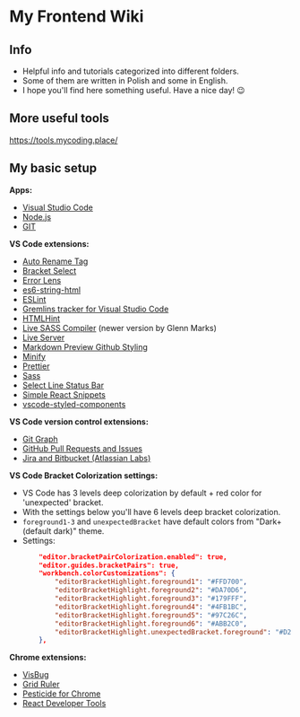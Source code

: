 # My Frontend Wiki

## Info
- Helpful info and tutorials categorized into different folders.
- Some of them are written in Polish and some in English.
- I hope you'll find here something useful. Have a nice day! 😉

## More useful tools
https://tools.mycoding.place/

## My basic setup

**Apps:**
- [Visual Studio Code](https://code.visualstudio.com/)
- [Node.js](https://nodejs.org/en/)
- [GIT](https://git-scm.com/)

**VS Code extensions:**
* [Auto Rename Tag](https://marketplace.visualstudio.com/items?itemName=formulahendry.auto-rename-tag)
* [Bracket Select](https://marketplace.visualstudio.com/items?itemName=chunsen.bracket-select)
* [Error Lens](https://marketplace.visualstudio.com/items?itemName=usernamehw.errorlens)
* [es6-string-html](https://marketplace.visualstudio.com/items?itemName=Tobermory.es6-string-html)
* [ESLint](https://marketplace.visualstudio.com/items?itemName=dbaeumer.vscode-eslint)
* [Gremlins tracker for Visual Studio Code](https://marketplace.visualstudio.com/items?itemName=nhoizey.gremlins)
* [HTMLHint](https://marketplace.visualstudio.com/items?itemName=mkaufman.HTMLHint)
* [Live SASS Compiler](https://marketplace.visualstudio.com/items?itemName=glenn2223.live-sass) (newer version by Glenn Marks)
* [Live Server](https://marketplace.visualstudio.com/items?itemName=ritwickdey.LiveServer)
* [Markdown Preview Github Styling](https://marketplace.visualstudio.com/items?itemName=bierner.markdown-preview-github-styles)
* [Minify](https://marketplace.visualstudio.com/items?itemName=HookyQR.minify)
* [Prettier](https://marketplace.visualstudio.com/items?itemName=esbenp.prettier-vscode)
* [Sass](https://marketplace.visualstudio.com/items?itemName=Syler.sass-indented)
* [Select Line Status Bar](https://marketplace.visualstudio.com/items?itemName=tomoki1207.selectline-statusbar)
* [Simple React Snippets](https://marketplace.visualstudio.com/items?itemName=burkeholland.simple-react-snippets)
* [vscode-styled-components](https://marketplace.visualstudio.com/items?itemName=styled-components.vscode-styled-components)

**VS Code version control extensions:**
- [Git Graph](https://marketplace.visualstudio.com/items?itemName=mhutchie.git-graph)
- [GitHub Pull Requests and Issues](https://marketplace.visualstudio.com/items?itemName=GitHub.vscode-pull-request-github)
- [Jira and Bitbucket (Atlassian Labs)](https://marketplace.visualstudio.com/items?itemName=Atlassian.atlascode)

**VS Code Bracket Colorization settings:**  
 - VS Code has 3 levels deep colorization by default + red color for 'unexpected' bracket. 
 - With the settings below you'll have 6 levels deep bracket colorization. 
 - `foreground1-3` and `unexpectedBracket` have default colors from "Dark+ (default dark)" theme.
 - Settings:
    ```json
        "editor.bracketPairColorization.enabled": true,
        "editor.guides.bracketPairs": true,
        "workbench.colorCustomizations": {
            "editorBracketHighlight.foreground1": "#FFD700",
            "editorBracketHighlight.foreground2": "#DA70D6",
            "editorBracketHighlight.foreground3": "#179FFF",
            "editorBracketHighlight.foreground4": "#4FB1BC",
            "editorBracketHighlight.foreground5": "#97C26C",
            "editorBracketHighlight.foreground6": "#ABB2C0",
            "editorBracketHighlight.unexpectedBracket.foreground": "#D21414"
        },
    ```

**Chrome extensions:**
- [VisBug](https://chrome.google.com/webstore/detail/visbug/cdockenadnadldjbbgcallicgledbeoc)
- [Grid Ruler](https://chrome.google.com/webstore/detail/grid-ruler/joadogiaiabhmggdifljlpkclnpfncmj)
- [Pesticide for Chrome](https://chrome.google.com/webstore/detail/pesticide-for-chrome-with/neonnmencpneifkhlmhmfhfiklgjmloi)
- [React Developer Tools](https://chrome.google.com/webstore/detail/react-developer-tools/fmkadmapgofadopljbjfkapdkoienihi)